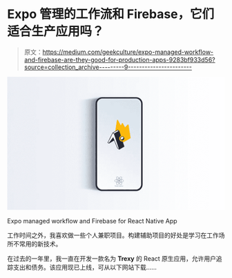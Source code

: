 # Expo 管理的工作流和 Firebase，它们适合生产应用吗？

> 原文：<https://medium.com/geekculture/expo-managed-workflow-and-firebase-are-they-good-for-production-apps-9283bf933d56?source=collection_archive---------9----------------------->

![](img/37a1f1aaaee9f6b2c8a367074565d765.png)

Expo managed workflow and Firebase for React Native App

工作时间之外，我喜欢做一些个人兼职项目。构建辅助项目的好处是学习在工作场所不常用的新技术。

在过去的一年里，我一直在开发一款名为 **Trexy** 的 React 原生应用，允许用户追踪支出和债务。该应用现已上线，可从以下网站下载……